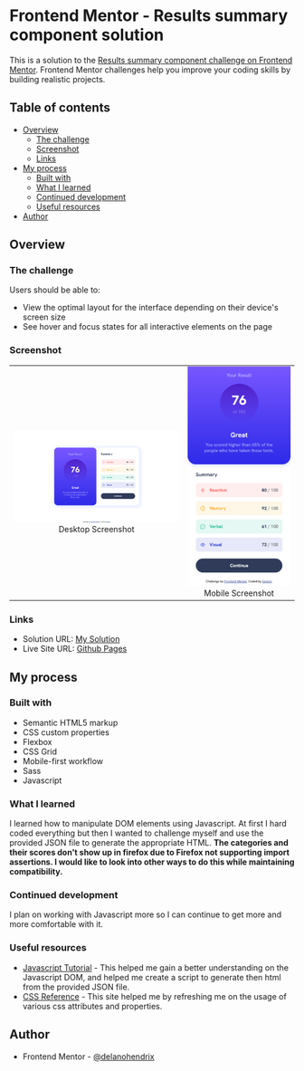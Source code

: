 # Frontend Mentor - Results summary component solution

This is a solution to the [Results summary component challenge on Frontend Mentor](https://www.frontendmentor.io/challenges/results-summary-component-CE_K6s0maV). Frontend Mentor challenges help you improve your coding skills by building realistic projects.

## Table of contents

- [Overview](#overview)
  - [The challenge](#the-challenge)
  - [Screenshot](#screenshot)
  - [Links](#links)
- [My process](#my-process)
  - [Built with](#built-with)
  - [What I learned](#what-i-learned)
  - [Continued development](#continued-development)
  - [Useful resources](#useful-resources)
- [Author](#author)

## Overview

### The challenge

Users should be able to:

- View the optimal layout for the interface depending on their device's screen size
- See hover and focus states for all interactive elements on the page

### Screenshot

|                                                           |                                                                |
| :-------------------------------------------------------: | :------------------------------------------------------------: |
| ![Desktop Screenshot](/Screenshot.png) Desktop Screenshot | ![Mobile Screenshot](/Screenshot_mobile.png) Mobile Screenshot |

### Links

- Solution URL: [My Solution](https://www.frontendmentor.io/solutions/results-summary-component-using-scss-and-js-to-import-json-file-L8EwqKezIH)
- Live Site URL: [Github Pages](https://delanohendrix.github.io/Results-Summary-Component/)

## My process

### Built with

- Semantic HTML5 markup
- CSS custom properties
- Flexbox
- CSS Grid
- Mobile-first workflow
- Sass
- Javascript

### What I learned

I learned how to manipulate DOM elements using Javascript. At first I hard coded everything but then I wanted to challenge myself and use the provided JSON file to generate the appropriate HTML.
**The categories and their scores don't show up in firefox due to Firefox not supporting import assertions. I would like to look into other ways to do this while maintaining compatibility.**

### Continued development

I plan on working with Javascript more so I can continue to get more and more comfortable with it.

### Useful resources

- [Javascript Tutorial](https://www.javascripttutorial.net/javascript-dom/) - This helped me gain a better understanding on the Javascript DOM, and helped me create a script to generate then html from the provided JSON file.
- [CSS Reference](https://cssreference.io/) - This site helped me by refreshing me on the usage of various css attributes and properties.

## Author

- Frontend Mentor - [@delanohendrix](https://www.frontendmentor.io/profile/delanohendrix)
